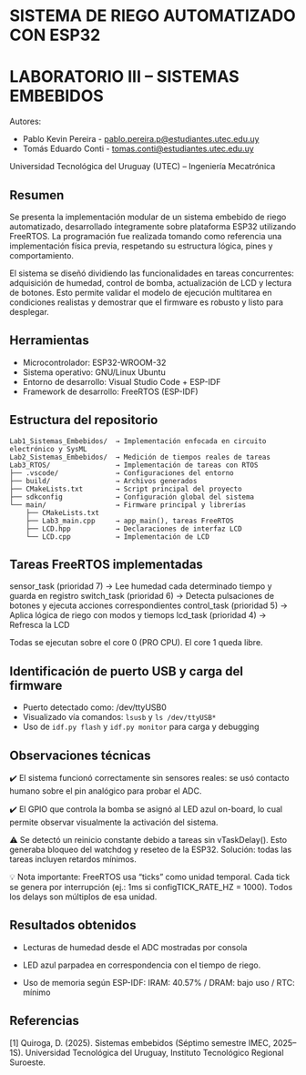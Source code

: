 #         SISTEMA DE RIEGO AUTOMATIZADO CON ESP32
#                LABORATORIO III – SISTEMAS EMBEBIDOS

Autores:
- Pablo Kevin Pereira - pablo.pereira.p@estudiantes.utec.edu.uy
- Tomás Eduardo Conti - tomas.conti@estudiantes.utec.edu.uy

Universidad Tecnológica del Uruguay (UTEC) – Ingeniería Mecatrónica

## Resumen

Se presenta la implementación modular de un sistema embebido de riego automatizado, desarrollado íntegramente sobre plataforma ESP32 utilizando FreeRTOS. La programación fue realizada tomando como referencia una implementación física previa, respetando su estructura lógica, pines y comportamiento.

El sistema se diseñó dividiendo las funcionalidades en tareas concurrentes: adquisición de humedad, control de bomba, actualización de LCD y lectura de botones. Esto permite validar el modelo de ejecución multitarea en condiciones realistas y demostrar que el firmware es robusto y listo para desplegar.

## Herramientas


- Microcontrolador: ESP32-WROOM-32
- Sistema operativo: GNU/Linux Ubuntu
- Entorno de desarrollo: Visual Studio Code + ESP-IDF
- Framework de desarrollo: FreeRTOS (ESP-IDF)

## Estructura del repositorio
    Lab1_Sistemas_Embebidos/  → Implementación enfocada en circuito electrónico y SysML
    Lab2_Sistemas_Embebidos/  → Medición de tiempos reales de tareas
    Lab3_RTOS/                → Implementación de tareas con RTOS
    ├── .vscode/              → Configuraciones del entorno
    ├── build/                → Archivos generados
    ├── CMakeLists.txt        → Script principal del proyecto
    ├── sdkconfig             → Configuración global del sistema
    └── main/                 → Firmware principal y librerías
        ├── CMakeLists.txt
        ├── Lab3_main.cpp     → app_main(), tareas FreeRTOS
        ├── LCD.hpp           → Declaraciones de interfaz LCD
        └── LCD.cpp           → Implementación de LCD

## Tareas FreeRTOS implementadas

sensor_task (prioridad 7)     → Lee humedad cada determinado tiempo y guarda en registro
switch_task (prioridad 6)     → Detecta pulsaciones de botones y ejecuta acciones correspondientes
control_task (prioridad 5)    → Aplica lógica de riego con modos y tiemops
lcd_task (prioridad 4)        → Refresca la LCD

Todas se ejecutan sobre el core 0 (PRO CPU). El core 1 queda libre.

## Identificación de puerto USB y carga del firmware

- Puerto detectado como: /dev/ttyUSB0
- Visualizado vía comandos: `lsusb` y `ls /dev/ttyUSB*`
- Uso de `idf.py flash` y `idf.py monitor` para carga y debugging

## Observaciones técnicas

✔️ El sistema funcionó correctamente sin sensores reales: se usó contacto humano sobre el pin analógico para probar el ADC.

✔️ El GPIO que controla la bomba se asignó al LED azul on-board, lo cual permite observar visualmente la activación del sistema.

⚠️ Se detectó un reinicio constante debido a tareas sin vTaskDelay(). Esto generaba bloqueo del watchdog y reseteo de la ESP32. Solución: todas las tareas incluyen retardos mínimos.

💡 Nota importante: FreeRTOS usa “ticks” como unidad temporal. Cada tick se genera por interrupción (ej.: 1ms si configTICK_RATE_HZ = 1000). Todos los delays son múltiplos de esa unidad.

## Resultados obtenidos

- Lecturas de humedad desde el ADC mostradas por consola

- LED azul parpadea en correspondencia con el tiempo de riego.

- Uso de memoria según ESP-IDF:
  IRAM: 40.57% / DRAM: bajo uso / RTC: mínimo

## Referencias

[1] Quiroga, D. (2025). Sistemas embebidos (Séptimo semestre IMEC, 2025–1S). 
    Universidad Tecnológica del Uruguay, Instituto Tecnológico Regional Suroeste.

